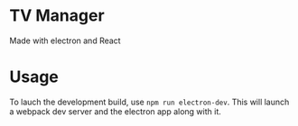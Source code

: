 # TV Manager

Made with electron and React

# Usage

To lauch the development build, use `npm run electron-dev`. This will launch a webpack dev server and the electron app along with it.